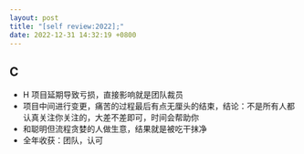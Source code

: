 ```yaml
---
layout: post
title: "[self review:2022];"
date: 2022-12-31 14:32:19 +0800
---
```


## C

- H 项目延期导致亏损，直接影响就是团队裁员
- 项目中间进行变更，痛苦的过程最后有点无厘头的结束，结论：不是所有人都认真关注你关注的，大差不差即可，时间会帮助你
- 和聪明但流程贪婪的人做生意，结果就是被吃干抹净
- 全年收获：团队，认可

